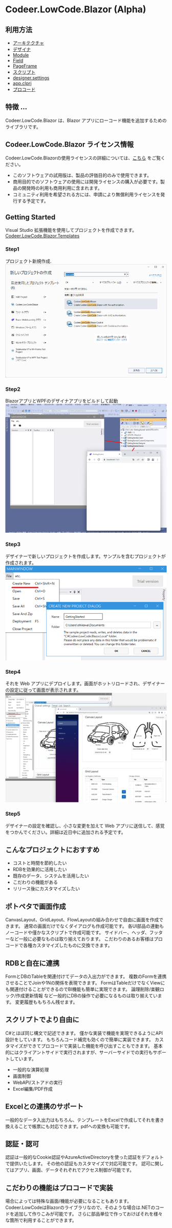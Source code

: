 # Codeer.LowCode.Blazor (Alpha)

## 利用方法
- [アーキテクチャ](architecture.md)
- [デザイナ](designer.md)
- [Module](module.md)
- [Field](field.md)
- [PageFrame](page_frame.md)
- [スクリプト](script.md)
- [designer.settings](designer_settings.md)
- [app.clprj](app_clprj.md)
- [プロコード](procode.md)

## 特徴 ...
Codeer.LowCode.Blazor は、Blazor アプリにローコード機能を追加するためのライブラリです。

## Codeer.LowCode.Blazor ライセンス情報
Codeer.LowCode.Blazorの使用ライセンスの詳細については、[こちら](https://www.nuget.org/packages/Codeer.LowCode.Blazor/0.13.1/License) をご覧ください。 
- このソフトウェアの試用版は、製品の評価目的のみで使用できます。
- 商用目的でのソフトウェアの使用には開発ライセンスの購入が必要です。製品の開発時の利用も商用利用に含まれます。
- コミュニティ利用を希望される方には、申請により無償利用ライセンスを発行する予定です。

## Getting Started
Visual Studio 拡張機能を使用してプロジェクトを作成できます。 
[Codeer.LowCode.Blazor.Templates](https://marketplace.visualstudio.com/items?itemName=Codeer.LowCodeBlazor)

### Step1
プロジェクト新規作成.
<img src="../Image/step1.png">

### Step2
BlazorアプリとWPFのデザイナアプリをビルドして起動
<img src="../Image/step2.png">

### Step3
デザイナーで新しいプロジェクトを作成します。サンプルを含むプロジェクトが作成されます。
<img src="../Image/step3.png">

### Step4
それを Web アプリにデプロイします。画面がホットリロードされ、デザイナーの設定に従って画面が表示されます。
<img src="../Image/step4.png" width="800">

### Step5
デザイナーの設定を確認し、小さな変更を加えて Web アプリに送信して、感覚をつかんでください。詳細は近日中に追加される予定です。

## こんなプロジェクトにおすすめ
- コストと時間を節約したい
- RDBを効果的に活用したい
- 既存のデータ、システムを活用したい
- こだわりの機能がある
- リリース後にカスタマイズしたい

## ポトペタで画面作成
CanvasLayout、GridLayout、FlowLayoutの組み合わせで自由に画面を作成できます。 通常の画面だけでなくダイアログも作成可能です。 各UI部品の連動もノーコードや僅かなスクリプトで作成可能です。 サイドバー、ヘッダ、フッターなど一般に必要なものは取り揃えております。 こだわりのあるお客様はプロコードで各種カスタマイズしたものに交換できます。

## RDBと自在に連携
FormとDBのTableを関連付けてデータの入出力ができます。 複数のFormを連携させることでJoinや1Nの関係を表現できます。 FormはTableだけでなくViewにも関連付けることができるのでBI機能も簡単に実現できます。 論理削除/楽観ロック/作成更新情報 など一般的にDBの操作で必要になるものは取り揃えています。 変更履歴ももちろん残せます。

## スクリプトでより自由に
C#とほぼ同じ構文で記述できます。 僅かな実装で機能を実現できるようにAPI設計をしています。 もちろんコード補完も効くので簡単に実装できます。 カスタマイズができてプロコードで実装した機能を呼び出すこともできます。 基本的にはクライアントサイドで実行されますが、サーバーサイドでの実行もサポートしています。<br/>
- 一般的な演算処理
- 画面制御
- WebAPI/ストアドの実行
- Excel編集/PDF作成

## Excelとの連携のサポート
一般的なデータ入出力はもちろん、テンプレートをExcelで作成してそれを書き換えることで帳票にも対応できます。pdfへの変換も可能です。

## 認証・認可
認証は一般的なCookie認証やAzureActiveDirectoryを使った認証をデフォルトで提供いたします。 その他の認証もカスタマイズで対応可能です。 認可に関してはアプリ、画面、データそれぞれでアクセス制御が可能です。

## こだわりの機能はプロコードで実装
場合によっては特殊な画面/機能が必要になることもあります。 Codeer.LowCodeはBlazorのライブラリなので、そのような場合は.NETのコードを追加して作りこみが可能です。 さらに部品単位で作っておけばそれを様々な箇所で利用することができます。